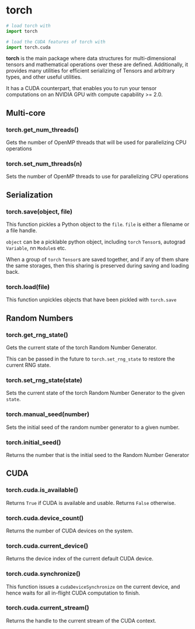# torch

```python
# load torch with
import torch
```

```python
# load the CUDA features of torch with
import torch.cuda
```

__torch__ is the main package where data structures for multi-dimensional
tensors and mathematical operations over these are defined.
Additionally, it provides many utilities for efficient serializing of
Tensors and arbitrary types, and other useful utilities.

It has a CUDA counterpart, that enables you to run your tensor computations
on an NVIDIA GPU with compute capability >= 2.0.

## Multi-core
### torch.get_num_threads()

Gets the number of OpenMP threads that will be used for parallelizing CPU operations

### torch.set_num_threads(n)

Sets the number of OpenMP threads to use for parallelizing CPU operations

## Serialization
### torch.save(object, file)
This function pickles a Python object to the `file`. `file` is either a filename or a file handle.

`object` can be a picklable python object, including `torch` `Tensor`s, autograd `Variable`, nn `Module`s etc.

When a group of `torch` `Tensor`s are saved together, and if any of them share the same storages, then this sharing is preserved during saving and loading back.


### torch.load(file)

This function unpickles objects that have been pickled with `torch.save`

## Random Numbers

### torch.get_rng_state()

Gets the current state of the torch Random Number Generator.

This can be passed in the future to `torch.set_rng_state` to restore the current RNG state.

### torch.set_rng_state(state)

Sets the current state of the torch Random Number Generator to the given `state`. 

### torch.manual_seed(number)

Sets the initial seed of the random number generator to a given number.

### torch.initial_seed()

Returns the number that is the initial seed to the Random Number Generator

## CUDA
### torch.cuda.is_available()

Returns `True` if CUDA is available and usable. Returns `False` otherwise.

### torch.cuda.device_count()

Returns the number of CUDA devices on the system.

### torch.cuda.current_device()

Returns the device index of the current default CUDA device.

### torch.cuda.synchronize()

This function issues a `cudaDeviceSynchronize` on the current device, and hence waits for all in-flight CUDA computation to finish.

### torch.cuda.current_stream()

Returns the handle to the current stream of the CUDA context.

